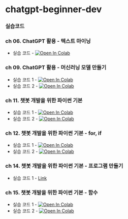 # chatgpt-beginner-dev


### 실습코드

### ch 06. ChatGPT 활용 - 텍스트 마이닝
 * 실습 코드 - [![Open In Colab](https://colab.research.google.com/assets/colab-badge.svg)](https://colab.research.google.com/github/LDJWJ/chatgpt-beginner-dev/blob/main/ch06/ch06_Texmining.ipynb)

### ch 09. ChatGPT 활용 - 머신러닝 모델 만들기
 * 실습 코드 1 - [![Open In Colab](https://colab.research.google.com/assets/colab-badge.svg)](https://colab.research.google.com/github/LDJWJ/chatgpt-beginner-dev/blob/main/ch09/ch09_01.ipynb)
 * 실습 코드 2 - [![Open In Colab](https://colab.research.google.com/assets/colab-badge.svg)](https://colab.research.google.com/github/LDJWJ/chatgpt-beginner-dev/blob/main/ch09/ch09_02_ML.ipynb)

### ch 11. 챗봇 개발을 위한 파이썬 기본
 * 실습 코드 1 - [![Open In Colab](https://colab.research.google.com/assets/colab-badge.svg)](https://colab.research.google.com/github/LDJWJ/chatgpt-beginner-dev/blob/main/ch11/ch11_01_Python.ipynb)
 * 실습 코드 2 - [![Open In Colab](https://colab.research.google.com/assets/colab-badge.svg)](https://colab.research.google.com/github/LDJWJ/chatgpt-beginner-dev/blob/main/ch11/ch11_02_Type.ipynb)

### ch 12. 챗봇 개발을 위한 파이썬 기본 - for, if
 * 실습 코드 1 - [![Open In Colab](https://colab.research.google.com/assets/colab-badge.svg)](https://colab.research.google.com/github/LDJWJ/chatgpt-beginner-dev/blob/main/ch12/ch12_01_if_for_code_c.ipynb)
 * 실습 코드 2 - [![Open In Colab](https://colab.research.google.com/assets/colab-badge.svg)](https://colab.research.google.com/github/LDJWJ/chatgpt-beginner-dev/blob/main/ch12/ch12_02_music_colab_class.ipynb)


### ch 14. 챗봇 개발을 위한 파이썬 기본 - 프로그램 만들기
 * 실습 코드 1 - [Link](https://github.com/LDJWJ/chatgpt-beginner-dev/tree/main/ch14)

### ch 15. 챗봇 개발을 위한 파이썬 기본 - 함수
 * 실습 코드 1 - [![Open In Colab](https://colab.research.google.com/assets/colab-badge.svg)](https://colab.research.google.com/github/LDJWJ/chatgpt-beginner-dev/blob/main/ch15/ch15_01_function.ipynb)
 * 실습 코드 2 - [![Open In Colab](https://colab.research.google.com/assets/colab-badge.svg)](https://colab.research.google.com/github/LDJWJ/chatgpt-beginner-dev/blob/main/ch15/ch15_02_class.ipynb)

